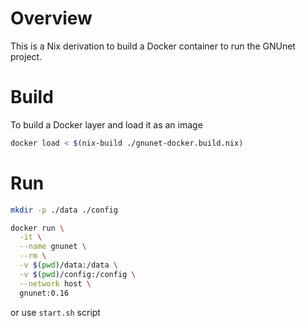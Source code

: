 # Overview
This is a Nix derivation to build a Docker container to run the GNUnet project.

# Build
To build a Docker layer and load it as an image

```sh
docker load < $(nix-build ./gnunet-docker.build.nix)
```

# Run

```sh
mkdir -p ./data ./config

docker run \
  -it \
  --name gnunet \
  --rm \
  -v $(pwd)/data:/data \
  -v $(pwd)/config:/config \
  --network host \
  gnunet:0.16
```

or use `start.sh` script
